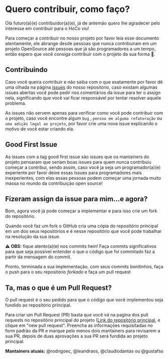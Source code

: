 # Quero contribuir, como faço?

Olá futuro(a)(e) contribuidor(a)(e), já de antemão quero lhe agradecer pelo interesse em contribuir para o HoCo viu! 

Para começar a contribuir no nosso projeto por favor leia esse documento atentamente, ele abrange desde pessoas que nunca contribuiram em um projeto 
OpenSource até pessoas que já são programadores a um tempo, então espero que você consiga contribuir com o projeto da sua forma 🙂.

## Contribuindo

Caso você queira contribuir e não saiba com o que exatamente por favor dê uma olhada na página [issues](https://github.com/Guardians-DSC/HoCo/issues) 
do nosso repositório, caso existam algumas issues abertas você pode pedir nos comentários da issue para ter o assign nela, significando que você vai 
ficar responsável por tentar resolver aquele problema.

As issues não servem apenas para verificar como você pode contribuir com o projeto, caso você encontre algum `bug` , `pensou em alguma refatoração` ou 
`uma adição legal ao projeto`, por favor crie uma nova issue explicando o motivo de você estar criando ela.

## Good First Issue

As issues com a tag good first issue são issues que os mantainers do projeto pensaram que seriam boas issues para quem nunca contribuiu começar a contribui, 
sendo assim, caso você ja seja um programador(a)(e) experiente por favor deixe essas issues para programadores mais inexperientes, com elas essas pessoas 
podem começar uma jornada muito massa no mundo da contribuição open source!

## Fizeram assign da issue para mim...e agora?

Bom, agora você já pode começar a implementar e para isso crie um fork do repositório. 

Quando você faz um fork o GitHub cria uma cópia do repositório principal em um dos seus repositórios e é nesse repositório que você pode trabalhar na resolução 
da sua issue.

:warning: **OBS:** fique atento(a)(e) nos commits hein! Faça commits significativos para que seja possível entender o que o código que foi commitado faz a partir 
da mensagem do commit. 

Pronto, terminada a sua implementação, com seus commits bonitinhos, faça o push para o seu repositório *forkado* e faça um pull request

## Ta, mas o que é um Pull Request?

O pull request é o seu pedido para que o código que você implementou seja fundido ao repositório principal.

Para criar um Pull Request (PR) basta que você vá na pagina dos pull requests no repositório principal do projeto 
([Link do repositório principal]([https://github.com/Guardians-DSC/HoCo/](https://github.com/Guardians-DSC/HoCo/)), e clique em "new pull request". 
Preencha as informações requisitadas no form padrão da PR e marque pelo menos dois mantainers para revisarem a sua PR, depois de duas aprovações a sua PR 
será fundida ao projeto principal.

**Mantainers atuais:** @rodrigoec, @leandraos, @claudiodantas ou @gustafss
